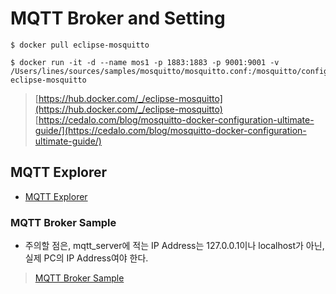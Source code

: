 # MQTT Broker and Setting 

```shell 
$ docker pull eclipse-mosquitto

$ docker run -it -d --name mos1 -p 1883:1883 -p 9001:9001 -v /Users/lines/sources/samples/mosquitto/mosquitto.conf:/mosquitto/config/mosquitto.conf eclipse-mosquitto
```

> [https://hub.docker.com/_/eclipse-mosquitto](https://hub.docker.com/_/eclipse-mosquitto)   
> [https://cedalo.com/blog/mosquitto-docker-configuration-ultimate-guide/](https://cedalo.com/blog/mosquitto-docker-configuration-ultimate-guide/)

## MQTT Explorer 

- [MQTT Explorer](https://mqtt-explorer.com/)


### MQTT Broker Sample 

- 주의할 점은, mqtt_server에 적는 IP Address는 127.0.0.1이나 localhost가 아닌, 실제 PC의 IP Address여야 한다. 

> [MQTT Broker Sample](https://underflow101.tistory.com/29)